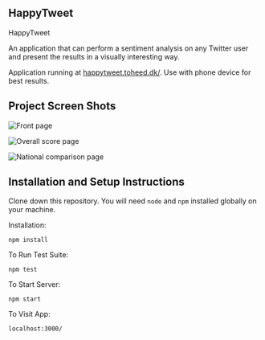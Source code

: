 ## HappyTweet

HappyTweet 

An application that can perform a sentiment analysis on any Twitter user and present the results in a visually interesting way.

Application running at [happytweet.toheed.dk/](https://happytweet.toheed.dk/). Use with phone device for best results.

## Project Screen Shots

![Front page](https://i.imgur.com/BhulqhW.jpg "Front page")

![Overall score page](https://i.imgur.com/G2ous63.jpg "Overall score page")

![National comparison page](https://i.imgur.com/SpF2IgU.jpg "National comparison page")

## Installation and Setup Instructions

Clone down this repository. You will need `node` and `npm` installed globally on your machine.  

Installation:

`npm install`  

To Run Test Suite:  

`npm test`  

To Start Server:

`npm start`  

To Visit App:

`localhost:3000/`
